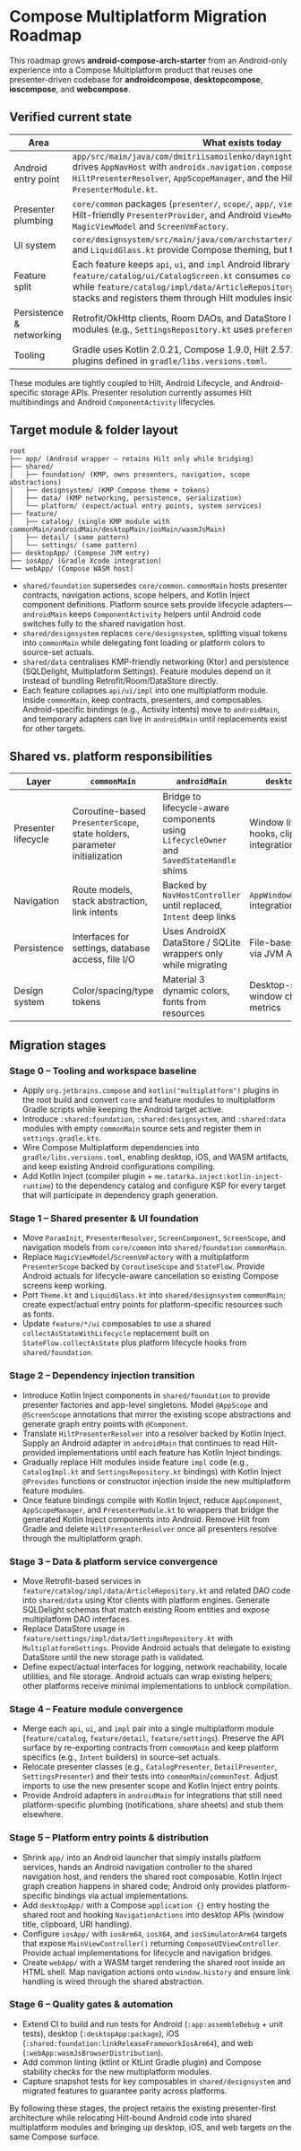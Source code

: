 # Compose Multiplatform Migration Roadmap

This roadmap grows **android-compose-arch-starter** from an Android-only experience into a Compose Multiplatform product that reuses one presenter-driven codebase for **androidcompose**, **desktopcompose**, **ioscompose**, and **webcompose**.

## Verified current state

| Area | What exists today |
| --- | --- |
| Android entry point | `app/src/main/java/com/dmitriisamoilenko/daynightwallpaper/MainActivity` drives `AppNavHost` with `androidx.navigation.compose` and wires presenters via `HiltPresenterResolver`, `AppScopeManager`, and the Hilt multibindings in `PresenterModule.kt`.
| Presenter plumbing | `core/common` packages (`presenter/`, `scope/`, `app/`, `viewmodel/`) expose `ParamInit`, Hilt-friendly `PresenterProvider`, and Android `ViewModel` bridges such as `MagicViewModel` and `ScreenVmFactory`.
| UI system | `core/designsystem/src/main/java/com/archstarter/core/designsystem/Theme.kt` and `LiquidGlass.kt` provide Compose theming, but the module is Android-only.
| Feature split | Each feature keeps `api`, `ui`, and `impl` Android library modules. For example, `feature/catalog/ui/CatalogScreen.kt` consumes `collectAsStateWithLifecycle` while `feature/catalog/impl/data/ArticleRepository.kt` builds Retrofit + Room stacks and registers them through Hilt modules inside `CatalogImpl.kt`.
| Persistence & networking | Retrofit/OkHttp clients, Room DAOs, and DataStore live inside feature `impl` modules (e.g., `SettingsRepository.kt` uses `preferencesDataStore`).
| Tooling | Gradle uses Kotlin 2.0.21, Compose 1.9.0, Hilt 2.57.1, and Android-only plugins defined in `gradle/libs.versions.toml`.

These modules are tightly coupled to Hilt, Android Lifecycle, and Android-specific storage APIs. Presenter resolution currently assumes Hilt multibindings and Android `ComponentActivity` lifecycles.

## Target module & folder layout

```
root
├── app/ (Android wrapper – retains Hilt only while bridging)
├── shared/
│   ├── foundation/ (KMP, owns presenters, navigation, scope abstractions)
│   ├── designsystem/ (KMP Compose theme + tokens)
│   ├── data/ (KMP networking, persistence, serialization)
│   └── platform/ (expect/actual entry points, system services)
├── feature/
│   ├── catalog/ (single KMP module with commonMain/androidMain/desktopMain/iosMain/wasmJsMain)
│   ├── detail/ (same pattern)
│   └── settings/ (same pattern)
├── desktopApp/ (Compose JVM entry)
├── iosApp/ (Gradle Xcode integration)
└── webApp/ (Compose WASM host)
```

* `shared/foundation` supersedes `core/common`. `commonMain` hosts presenter contracts, navigation actions, scope helpers, and Kotlin Inject component definitions. Platform source sets provide lifecycle adapters—`androidMain` keeps `ComponentActivity` helpers until Android code switches fully to the shared navigation host.
* `shared/designsystem` replaces `core/designsystem`, splitting visual tokens into `commonMain` while delegating font loading or platform colors to source-set actuals.
* `shared/data` centralises KMP-friendly networking (Ktor) and persistence (SQLDelight, Multiplatform Settings). Feature modules depend on it instead of bundling Retrofit/Room/DataStore directly.
* Each feature collapses `api/ui/impl` into one multiplatform module. Inside `commonMain`, keep contracts, presenters, and composables. Android-specific bindings (e.g., Activity intents) move to `androidMain`, and temporary adapters can live in `androidMain` until replacements exist for other targets.

## Shared vs. platform responsibilities

| Layer | `commonMain` | `androidMain` | `desktopMain` | `iosMain` | `wasmJsMain` |
| --- | --- | --- | --- | --- | --- |
| Presenter lifecycle | Coroutine-based `PresenterScope`, state holders, parameter initialization | Bridge to lifecycle-aware components using `LifecycleOwner` and `SavedStateHandle` shims | Window lifecycle hooks, clipboard integration | `UIViewController` retention hooks | Browser visibility / history integration |
| Navigation | Route models, stack abstraction, link intents | Backed by `NavHostController` until replaced, `Intent` deep links | `AppWindowNavigator` integration | URL handling through UIKit | `window.history` adapters |
| Persistence | Interfaces for settings, database access, file I/O | Uses AndroidX DataStore / SQLite wrappers only while migrating | File-based caches via JVM APIs | Keychain/UserDefaults actuals | `localStorage`/IndexedDB actuals |
| Design system | Color/spacing/type tokens | Material 3 dynamic colors, fonts from resources | Desktop-specific window chrome metrics | iOS typography scaling | Browser theming and viewport metrics |

## Migration stages

### Stage 0 – Tooling and workspace baseline
* Apply `org.jetbrains.compose` and `kotlin("multiplatform")` plugins in the root build and convert `core` and feature modules to multiplatform Gradle scripts while keeping the Android target active.
* Introduce `:shared:foundation`, `:shared:designsystem`, and `:shared:data` modules with empty `commonMain` source sets and register them in `settings.gradle.kts`.
* Wire Compose Multiplatform dependencies into `gradle/libs.versions.toml`, enabling desktop, iOS, and WASM artifacts, and keep existing Android configurations compiling.
* Add Kotlin Inject (compiler plugin + `me.tatarka.inject:kotlin-inject-runtime`) to the dependency catalog and configure KSP for every target that will participate in dependency graph generation.

### Stage 1 – Shared presenter & UI foundation
* Move `ParamInit`, `PresenterResolver`, `ScreenComponent`, `ScreenScope`, and navigation models from `core/common` into `shared/foundation` `commonMain`.
* Replace `MagicViewModel`/`ScreenVmFactory` with a multiplatform `PresenterScope` backed by `CoroutineScope` and `StateFlow`. Provide Android actuals for lifecycle-aware cancellation so existing Compose screens keep working.
* Port `Theme.kt` and `LiquidGlass.kt` into `shared/designsystem` `commonMain`; create expect/actual entry points for platform-specific resources such as fonts.
* Update `feature/*/ui` composables to use a shared `collectAsStateWithLifecycle` replacement built on `StateFlow.collectAsState` plus platform lifecycle hooks from `shared/foundation`.

### Stage 2 – Dependency injection transition
* Introduce Kotlin Inject components in `shared/foundation` to provide presenter factories and app-level singletons. Model `@AppScope` and `@ScreenScope` annotations that mirror the existing scope abstractions and generate graph entry points with `@Component`.
* Translate `HiltPresenterResolver` into a resolver backed by Kotlin Inject. Supply an Android adapter in `androidMain` that continues to read Hilt-provided implementations until each feature has Kotlin Inject bindings.
* Gradually replace Hilt modules inside feature `impl` code (e.g., `CatalogImpl.kt` and `SettingsRepository.kt` bindings) with Kotlin Inject `@Provides` functions or constructor injection inside the new multiplatform feature modules.
* Once feature bindings compile with Kotlin Inject, reduce `AppComponent`, `AppScopeManager`, and `PresenterModule.kt` to wrappers that bridge the generated Kotlin Inject components into Android. Remove Hilt from Gradle and delete `HiltPresenterResolver` once all presenters resolve through the multiplatform graph.

### Stage 3 – Data & platform service convergence
* Move Retrofit-based services in `feature/catalog/impl/data/ArticleRepository.kt` and related DAO code into `shared/data` using Ktor clients with platform engines. Generate SQLDelight schemas that match existing Room entities and expose multiplatform DAO interfaces.
* Replace DataStore usage in `feature/settings/impl/data/SettingsRepository.kt` with `MultiplatformSettings`. Provide Android actuals that delegate to existing DataStore until the new storage path is validated.
* Define expect/actual interfaces for logging, network reachability, locale utilities, and file storage. Android actuals can wrap existing helpers; other platforms receive minimal implementations to unblock compilation.

### Stage 4 – Feature module convergence
* Merge each `api`, `ui`, and `impl` pair into a single multiplatform module (`feature/catalog`, `feature/detail`, `feature/settings`). Preserve the API surface by re-exporting contracts from `commonMain` and keep platform specifics (e.g., `Intent` builders) in source-set actuals.
* Relocate presenter classes (e.g., `CatalogPresenter`, `DetailPresenter`, `SettingsPresenter`) and their tests into `commonMain`/`commonTest`. Adjust imports to use the new presenter scope and Kotlin Inject entry points.
* Provide Android adapters in `androidMain` for integrations that still need platform-specific plumbing (notifications, share sheets) and stub them elsewhere.

### Stage 5 – Platform entry points & distribution
* Shrink `app/` into an Android launcher that simply installs platform services, hands an Android navigation controller to the shared navigation host, and renders the shared root composable. Kotlin Inject graph creation happens in shared code; Android only provides platform-specific bindings via actual implementations.
* Add `desktopApp/` with a Compose `application {}` entry hosting the shared root and hooking `NavigationActions` into desktop APIs (window title, clipboard, URI handling).
* Configure `iosApp/` with `iosArm64`, `iosX64`, and `iosSimulatorArm64` targets that expose `MainViewController()` returning `ComposeUIViewController`. Provide actual implementations for lifecycle and navigation bridges.
* Create `webApp/` with a WASM target rendering the shared root inside an HTML shell. Map navigation actions onto `window.history` and ensure link handling is wired through the shared abstraction.

### Stage 6 – Quality gates & automation
* Extend CI to build and run tests for Android (`:app:assembleDebug` + unit tests), desktop (`:desktopApp:package`), iOS (`:shared:foundation:linkReleaseFrameworkIosArm64`), and web (`:webApp:wasmJsBrowserDistribution`).
* Add common linting (ktlint or KtLint Gradle plugin) and Compose stability checks for the new multiplatform modules.
* Capture snapshot tests for key composables in `shared/designsystem` and migrated features to guarantee parity across platforms.

By following these stages, the project retains the existing presenter-first architecture while relocating Hilt-bound Android code into shared multiplatform modules and bringing up desktop, iOS, and web targets on the same Compose surface.
